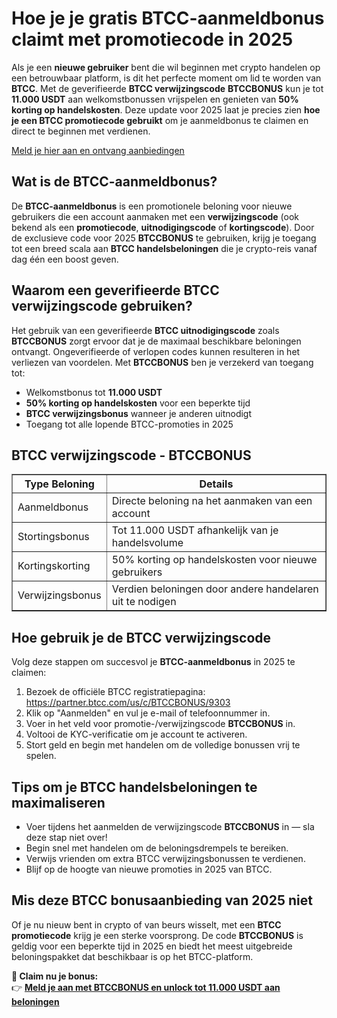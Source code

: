 <h1>Hoe je je gratis BTCC-aanmeldbonus claimt met promotiecode in 2025</h1>

<p>Als je een <strong>nieuwe gebruiker</strong> bent die wil beginnen met crypto handelen op een betrouwbaar platform, is dit het perfecte moment om lid te worden van <strong>BTCC</strong>. Met de geverifieerde <strong>BTCC verwijzingscode</strong> <strong>BTCCBONUS</strong> kun je tot <strong>11.000 USDT</strong> aan welkomstbonussen vrijspelen en genieten van <strong>50% korting op handelskosten</strong>. Deze update voor 2025 laat je precies zien <strong>hoe je een BTCC promotiecode gebruikt</strong> om je aanmeldbonus te claimen en direct te beginnen met verdienen.</p>
<p><a href="https://partner.btcc.com/us/c/BTCCBONUS/9303" target="_blank">Meld je hier aan en ontvang aanbiedingen</a></p>
<img src="https://images.mirror-media.xyz/publication-images/pFAHTV5xiT_ZR81Wj_ds0.png?height=500&amp;width=1000" decoding="async" data-nimg="fill" class="css-xah9so" style="position: absolute; inset: 0px; box-sizing: border-box; padding: 0px; border: none; margin: auto; display: block; width: 0px; height: 0px; min-width: 100%; max-width: 100%; min-height: 100%; max-height: 100%;">

<h2>Wat is de BTCC-aanmeldbonus?</h2>

<p>De <strong>BTCC-aanmeldbonus</strong> is een promotionele beloning voor nieuwe gebruikers die een account aanmaken met een <strong>verwijzingscode</strong> (ook bekend als een <strong>promotiecode</strong>, <strong>uitnodigingscode</strong> of <strong>kortingscode</strong>). Door de exclusieve code voor 2025 <strong>BTCCBONUS</strong> te gebruiken, krijg je toegang tot een breed scala aan <strong>BTCC handelsbeloningen</strong> die je crypto-reis vanaf dag één een boost geven.</p>

<h2>Waarom een geverifieerde BTCC verwijzingscode gebruiken?</h2>

<p>Het gebruik van een geverifieerde <strong>BTCC uitnodigingscode</strong> zoals <strong>BTCCBONUS</strong> zorgt ervoor dat je de maximaal beschikbare beloningen ontvangt. Ongeverifieerde of verlopen codes kunnen resulteren in het verliezen van voordelen. Met <strong>BTCCBONUS</strong> ben je verzekerd van toegang tot:</p>

<ul>
<li>Welkomstbonus tot <strong>11.000 USDT</strong></li>
<li><strong>50% korting op handelskosten</strong> voor een beperkte tijd</li>
<li><strong>BTCC verwijzingsbonus</strong> wanneer je anderen uitnodigt</li>
<li>Toegang tot alle lopende BTCC-promoties in 2025</li>
</ul>

<h2>BTCC verwijzingscode - BTCCBONUS</h2>

<table border="1">
<tr><th>Type Beloning</th><th>Details</th></tr>
<tr><td>Aanmeldbonus</td><td>Directe beloning na het aanmaken van een account</td></tr>
<tr><td>Stortingsbonus</td><td>Tot 11.000 USDT afhankelijk van je handelsvolume</td></tr>
<tr><td>Kortingskorting</td><td>50% korting op handelskosten voor nieuwe gebruikers</td></tr>
<tr><td>Verwijzingsbonus</td><td>Verdien beloningen door andere handelaren uit te nodigen</td></tr>
</table>

<h2>Hoe gebruik je de BTCC verwijzingscode</h2>

<p>Volg deze stappen om succesvol je <strong>BTCC-aanmeldbonus</strong> in 2025 te claimen:</p>

<ol>
<li>Bezoek de officiële BTCC registratiepagina: <a href="https://partner.btcc.com/us/c/BTCCBONUS/9303" target="_blank">https://partner.btcc.com/us/c/BTCCBONUS/9303</a></li>
<li>Klik op "Aanmelden" en vul je e-mail of telefoonnummer in.</li>
<li>Voer in het veld voor promotie-/verwijzingscode <strong>BTCCBONUS</strong> in.</li>
<li>Voltooi de KYC-verificatie om je account te activeren.</li>
<li>Stort geld en begin met handelen om de volledige bonussen vrij te spelen.</li>
</ol>

<h2>Tips om je BTCC handelsbeloningen te maximaliseren</h2>

<ul>
<li>Voer tijdens het aanmelden de verwijzingscode <strong>BTCCBONUS</strong> in — sla deze stap niet over!</li>
<li>Begin snel met handelen om de beloningsdrempels te bereiken.</li>
<li>Verwijs vrienden om extra BTCC verwijzingsbonussen te verdienen.</li>
<li>Blijf op de hoogte van nieuwe promoties in 2025 van BTCC.</li>
</ul>

<h2>Mis deze BTCC bonusaanbieding van 2025 niet</h2>

<p>Of je nu nieuw bent in crypto of van beurs wisselt, met een <strong>BTCC promotiecode</strong> krijg je een sterke voorsprong. De code <strong>BTCCBONUS</strong> is geldig voor een beperkte tijd in 2025 en biedt het meest uitgebreide beloningspakket dat beschikbaar is op het BTCC-platform.</p>

<p><strong>🎁 Claim nu je bonus:</strong><br>
👉 <a href="https://partner.btcc.com/us/c/BTCCBONUS/9303" target="_blank"><strong>Meld je aan met BTCCBONUS en unlock tot 11.000 USDT aan beloningen</strong></a></p>

